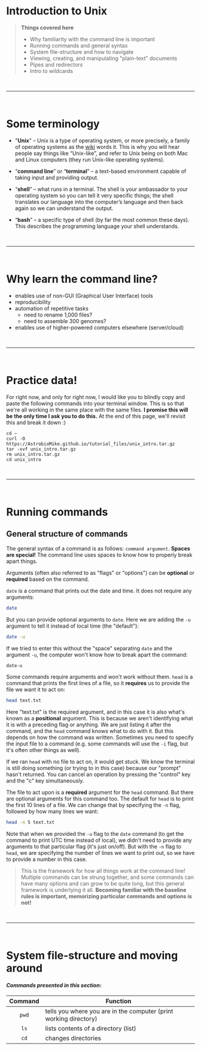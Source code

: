 # Introduction to Unix

> **Things covered here**  
> *  Why familiarity with the command line is important
> *  Running commands and general syntax
> *  System file-structure and how to navigate
> *  Viewing, creating, and manipulating "plain-text" documents
> *  Pipes and redirectors
> *  Intro to wildcards

<br>

---
<br>

# Some terminology

- "**Unix**" – Unix is a type of operating system, or more precisely, a family of operating systems as the [wiki](https://en.wikipedia.org/wiki/Unix) words it. This is why you will hear people say things like “Unix-like”, and refer to Unix being on both Mac and Linux computers (they run Unix-like operating systems).

- “**command line**” or “**terminal**” – a text-based environment capable of taking input and providing output.

- “**shell**” – what runs in a terminal. The shell is your ambassador to your operating system so you can tell it very specific things; the shell translates our language into the computer’s language and then back again so we can understand the output.

- “**bash**” – a specific type of shell (by far the most common these days). This describes the programming language your shell understands.

<br>

---
<br>

# Why learn the command line?

*  enables use of non-GUI (Graphical User Interface) tools
*  reproducibility
*  automation of repetitive tasks
	*  need to rename 1,000 files?
	*  need to assemble 300 genomes?
*  enables use of higher-powered computers elsewhere (server/cloud)  
<br>

---
<br>

# Practice data!
For right now, and only for right now, I would like you to blindly copy and paste the following commands into your terminal window. This is so that we're all working in the same place with the same files. **I promise this will be the only time I ask you to do this.** At the end of this page, we'll revisit this and break it down :) 


```
cd ~
curl -O https://AstrobioMike.github.io/tutorial_files/unix_intro.tar.gz
tar -xvf unix_intro.tar.gz
rm unix_intro.tar.gz
cd unix_intro
```

<br>

---
<br>

# Running commands

## General structure of commands

The general syntax of a command is as follows: `command argument`. **Spaces are special!** The command line uses spaces to know how to properly break apart things. 

Arguments (often also referred to as "flags" or "options") can be **optional** or **required** based on the command. 

`date` is a command that prints out the date and time. It does not require any arguments:

```bash
date
```
But you can provide optional arguments to `date`. Here we are adding the `-u` argument to tell it instead of local time (the "default"): 

```bash
date -u
```

If we tried to enter this without the "space" separating `date` and the argument `-u`, the computer won't know how to break apart the command:

```bash
date-u
```

Some commands require arguments and won't work without them. `head` is a command that prints the first lines of a file, so it **requires** us to provide the file we want it to act on: 

```bash
head text.txt
```

Here "text.txt" is the required argument, and in this case it is also what's known as a **positional** argument. This is because we aren't identifying what it is with a preceding flag or anything. We are just listing it after the command, and the `head` command knows what to do with it. But this depends on how the command was written. Sometimes you need to specify the input file to a command (e.g. some commands will use the `-i` flag, but it's often other things as well).

If we ran `head` with no file to act on, it would get stuck. We know the terminal is still doing something (or trying to in this case) because our "prompt" hasn't returned. You can cancel an operation by pressing the "control" key and the "c" key simultaneously. 

The file to act upon is a **required** argument for the `head` command. But there are optional arguments for this command too. The default for `head` is to print the first 10 lines of a file. We can change that by specifying the `-n` flag, followed by how many lines we want:

```bash
head -n 5 text.txt
```

Note that when we provided the `-u` flag to the `date` command (to get the command to print UTC time instead of local), we didn't need to provide any arguments to that particular flag (it's just on/off). But with the `-n` flag to `head`, we are specifying the number of lines we want to print out, so we have to provide a number in this case.

> This is the framework for how all things work at the command line! Multiple commands can be strung together, and some commands can have many options and can grow to be quite long, but this general framework is underlying it all. **Becoming familiar with the baseline rules is important, memorizing particular commands and options is not!**

<br>

---
<br>

# System file-structure and moving around

<h4><i>Commands presented in this section:</i></h4>

|Command     |Function          |
|:----------:|------------------|
|`pwd`       |tells you where you are in the computer (print working directory)|
|`ls`        |lists contents of a directory (list)|
|`cd`|changes directories|


